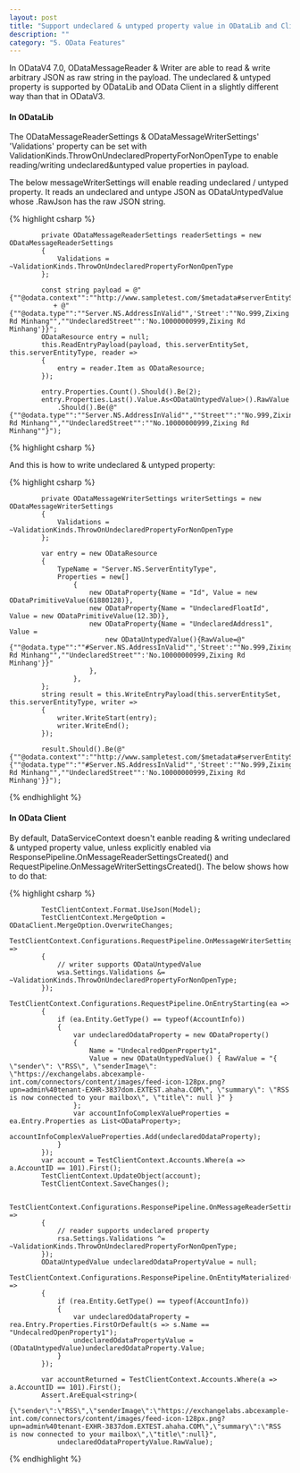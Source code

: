 ```yaml
---
layout: post
title: "Support undeclared & untyped property value in ODataLib and Client"
description: ""
category: "5. OData Features"
---
```


In ODataV4 7.0, ODataMessageReader & Writer are able to read & write arbitrary JSON as raw string in the payload. The undeclared & untyped property is supported by ODataLib and OData Client in a slightly different way than that in ODataV3.

#### In ODataLib

The ODataMessageReaderSettings & ODataMessageWriterSettings' 'Validations' property can be set with ValidationKinds.ThrowOnUndeclaredPropertyForNonOpenType to enable reading/writing undeclared&untyped value properties in payload. 

The below messageWriterSettings will enable reading undeclared / untyped property. It reads an undeclared and untype JSON as ODataUntypedValue whose .RawJson has the raw JSON string.

{% highlight csharp %}

			private ODataMessageReaderSettings readerSettings = new ODataMessageReaderSettings
            {
                Validations = ~ValidationKinds.ThrowOnUndeclaredPropertyForNonOpenType
            };

            const string payload = @"{""@odata.context"":""http://www.sampletest.com/$metadata#serverEntitySet/$entity"",""Id"":61880128,""UndeclaredAddress1"":"
               + @"{""@odata.type"":""Server.NS.AddressInValid"",'Street':""No.999,Zixing Rd Minhang"",""UndeclaredStreet"":'No.10000000999,Zixing Rd Minhang'}}";
            ODataResource entry = null;
            this.ReadEntryPayload(payload, this.serverEntitySet, this.serverEntityType, reader =>
            {
                entry = reader.Item as ODataResource;
            });

            entry.Properties.Count().Should().Be(2);
            entry.Properties.Last().Value.As<ODataUntypedValue>().RawValue
                .Should().Be(@"{""@odata.type"":""Server.NS.AddressInValid"",""Street"":""No.999,Zixing Rd Minhang"",""UndeclaredStreet"":""No.10000000999,Zixing Rd Minhang""}");

{% highlight csharp %}

And this is how to write undeclared & untyped property:

{% highlight csharp %}

            private ODataMessageWriterSettings writerSettings = new ODataMessageWriterSettings
            {
                Validations = ~ValidationKinds.ThrowOnUndeclaredPropertyForNonOpenType
            };
            
            var entry = new ODataResource
            {
                TypeName = "Server.NS.ServerEntityType",
                Properties = new[]
                    {
                        new ODataProperty{Name = "Id", Value = new ODataPrimitiveValue(61880128)},
                        new ODataProperty{Name = "UndeclaredFloatId", Value = new ODataPrimitiveValue(12.3D)},
                        new ODataProperty{Name = "UndeclaredAddress1", Value = 
                            new ODataUntypedValue(){RawValue=@"{""@odata.type"":""#Server.NS.AddressInValid"",'Street':""No.999,Zixing Rd Minhang"",""UndeclaredStreet"":'No.10000000999,Zixing Rd Minhang'}}"
                        },
                    },
            };
            string result = this.WriteEntryPayload(this.serverEntitySet, this.serverEntityType, writer =>
            {
                writer.WriteStart(entry);
                writer.WriteEnd();
            });

            result.Should().Be(@"{""@odata.context"":""http://www.sampletest.com/$metadata#serverEntitySet/$entity"",""Id"":61880128,""UndeclaredFloatId"":12.3,""UndeclaredAddress1"":{""@odata.type"":""#Server.NS.AddressInValid"",'Street':""No.999,Zixing Rd Minhang"",""UndeclaredStreet"":'No.10000000999,Zixing Rd Minhang'}}");

	
{% endhighlight %}

#### In OData Client

By default, DataServiceContext doesn't eanble reading & writing undeclared & untyped property value, unless explicitly enabled via ResponsePipeline.OnMessageReaderSettingsCreated() and RequestPipeline.OnMessageWriterSettingsCreated(). The below shows how to do that:

{% highlight csharp %}

			TestClientContext.Format.UseJson(Model);
            TestClientContext.MergeOption = ODataClient.MergeOption.OverwriteChanges;
            TestClientContext.Configurations.RequestPipeline.OnMessageWriterSettingsCreated(wsa =>
            {
                // writer supports ODataUntypedValue
                wsa.Settings.Validations &= ~ValidationKinds.ThrowOnUndeclaredPropertyForNonOpenType;
            });
            TestClientContext.Configurations.RequestPipeline.OnEntryStarting(ea =>
            {
                if (ea.Entity.GetType() == typeof(AccountInfo))
                {
                    var undeclaredOdataProperty = new ODataProperty()
                    {
                        Name = "UndecalredOpenProperty1",
                        Value = new ODataUntypedValue() { RawValue = "{ \"sender\": \"RSS\", \"senderImage\": \"https://exchangelabs.abcexample-int.com/connectors/content/images/feed-icon-128px.png?upn=admin%40tenant-EXHR-3837dom.EXTEST.ahaha.COM\", \"summary\": \"RSS is now connected to your mailbox\", \"title\": null }" }
                    };
                    var accountInfoComplexValueProperties = ea.Entry.Properties as List<ODataProperty>;
                    accountInfoComplexValueProperties.Add(undeclaredOdataProperty);
                }
            });
            var account = TestClientContext.Accounts.Where(a => a.AccountID == 101).First();
            TestClientContext.UpdateObject(account);
            TestClientContext.SaveChanges();

            TestClientContext.Configurations.ResponsePipeline.OnMessageReaderSettingsCreated(rsa =>
            {
                // reader supports undeclared property
                rsa.Settings.Validations ^= ~ValidationKinds.ThrowOnUndeclaredPropertyForNonOpenType;
            });
            ODataUntypedValue undeclaredOdataPropertyValue = null;
            TestClientContext.Configurations.ResponsePipeline.OnEntityMaterialized(rea =>
            {
                if (rea.Entity.GetType() == typeof(AccountInfo))
                {
                    var undeclaredOdataProperty = rea.Entry.Properties.FirstOrDefault(s => s.Name == "UndecalredOpenProperty1");
                    undeclaredOdataPropertyValue = (ODataUntypedValue)undeclaredOdataProperty.Value;
                }
            });

            var accountReturned = TestClientContext.Accounts.Where(a => a.AccountID == 101).First();
            Assert.AreEqual<string>(
                "{\"sender\":\"RSS\",\"senderImage\":\"https://exchangelabs.abcexample-int.com/connectors/content/images/feed-icon-128px.png?upn=admin%40tenant-EXHR-3837dom.EXTEST.ahaha.COM\",\"summary\":\"RSS is now connected to your mailbox\",\"title\":null}",
                undeclaredOdataPropertyValue.RawValue);


{% endhighlight %}
